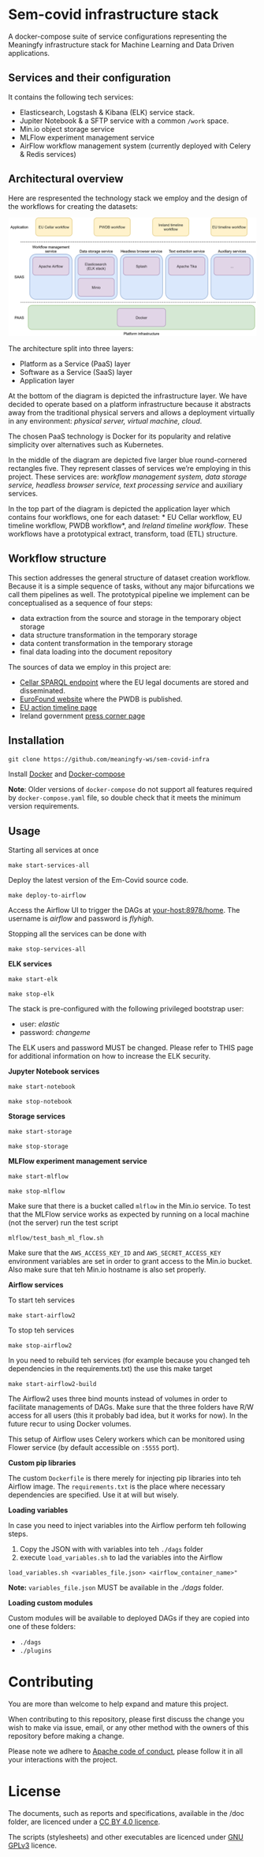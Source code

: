 # Sem-covid infrastructure stack

A docker-compose suite of service configurations representing the Meaningfy infrastructure stack for Machine Learning
and Data Driven applications.

## Services and their configuration

It contains the following tech services:

- Elasticsearch, Logstash & Kibana (ELK) service stack.
- Jupiter Notebook & a SFTP service with a common `/work` space.
- Min.io object storage service
- MLFlow experiment management service
- AirFlow workflow management system (currently deployed with Celery & Redis services)

## Architectural overview

Here are respresented the technology stack we employ and the design of the workflows for creating the datasets:

![image](docs/export.png)

The architecture split into three layers:

- Platform as a Service (PaaS) layer
- Software as a Service (SaaS) layer
- Application layer

At the bottom of the diagram is depicted the infrastructure layer. We have decided to operate based on a platform
infrastructure because it abstracts away from the traditional physical servers and allows a deployment virtually in any
environment: *physical server, virtual machine, cloud*.

The chosen PaaS technology is Docker for its popularity and relative simplicity over alternatives such as Kubernetes.

In the middle of the diagram are depicted five larger blue round-cornered rectangles five. They represent classes of
services we’re employing in this project. These services are: *workflow management system, data storage service,
headless browser service, text processing service* and auxiliary services.

In the top part of the diagram is depicted the application layer which contains four workflows, one for each dataset: *
EU Cellar workflow, EU timeline workflow, PWDB workflow*, and *Ireland timeline workflow*. These workflows have a
prototypical extract, transform, toad (ETL) structure.

## Workflow structure

This section addresses the general structure of dataset creation workflow. Because it is a simple sequence of tasks,
without any major bifurcations we call them pipelines as well. The prototypical pipeline we implement can be
conceptualised as a sequence of four steps:

- data extraction from the source and storage in the temporary object storage
- data structure transformation in the temporary storage
- data content transformation in the temporary storage
- final data loading into the document repository

The sources of data we employ in this project are:

- [Cellar SPARQL endpoint](http://publications.europa.eu/webapi/rdf/sparql) where the EU legal documents are stored and
  disseminated.
- [EuroFound website](https://www.eurofound.europa.eu/data/covid-19-eu-policywatch) where the PWDB is published.
- [EU action timeline page](https://ec.europa.eu/info/live-work-travel-eu/coronavirus-response/timeline-eu-action_en)
- Ireland government [press corner page](https://www.gov.ie/en/)

## Installation

```
git clone https://github.com/meaningfy-ws/sem-covid-infra
```

Install [Docker](https://docs.docker.com/engine/install/) and
[Docker-compose](https://docs.docker.com/compose/install/)

**Note**: Older versions of `docker-compose` do not support all features required by `docker-compose.yaml` file, so
double check that it meets the minimum version requirements.

## Usage

Starting all services at once

```
make start-services-all
```

Deploy the latest version of the Em-Covid source code.

```
make deploy-to-airflow
```

Access the Airflow UI to trigger the DAGs at [your-host:8978/home](your-host:8978/home). The username is *airflow* and
password is *flyhigh*.

Stopping all the services can be done with

```
make stop-services-all
```

**ELK services**

```
make start-elk
```

```
make stop-elk
```

The stack is pre-configured with the following privileged bootstrap user:

- user: *elastic*
- password: *changeme*

The ELK users and password MUST be changed. Please refer to THIS page for additional information on how to increase the
ELK security.

**Jupyter Notebook services**

```
make start-notebook
```

```
make stop-notebook
```

**Storage services**

```
make start-storage
```

```
make stop-storage
```

**MLFlow experiment management service**

```
make start-mlflow
```

```
make stop-mlflow
```

Make sure that there is a bucket called `mlflow` in the Min.io service. To test that the MLFlow service works as
expected by running on a local machine (not the server) run the test script 
```
mlflow/test_bash_ml_flow.sh
```

Make sure that the `AWS_ACCESS_KEY_ID` and `AWS_SECRET_ACCESS_KEY` environment variables are set in order to grant
access to the Min.io bucket. Also make sure that teh Min.io hostname is also set properly.

**Airflow services**

To start teh services

```
make start-airflow2
```

To stop teh services

```
make stop-airflow2
```

In you need to rebuild teh services (for example because you changed teh dependencies in the requirements.txt) the use
this make target

```
make start-airflow2-build
```

The Airflow2 uses three bind mounts instead of volumes in order to facilitate managements of DAGs. Make sure that the
three folders have R/W access for all users (this it probably bad idea, but it works for now). In the future recur to
using Docker volumes.

This setup of Airflow uses Celery workers which can be monitored using Flower service (by default accessible on `:5555`
port).

**Custom pip libraries**

The custom `Dockerfile` is there merely for injecting pip libraries into teh Airflow image. The `requirements.txt` is
the place where necessary dependencies are specified. Use it at will but wisely.

**Loading variables**

In case you need to inject variables into the Airflow perform teh following steps.

1. Copy the JSON with with variables into teh `./dags` folder
2. execute `load_variables.sh` to lad the variables into the Airflow

```
load_variables.sh <variables_file.json> <airflow_container_name>"
```

**Note:** `variables_file.json` MUST be available in the *./dags* folder.

**Loading custom modules**

Custom modules will be available to deployed DAGs if they are copied into one of these folders:

- `./dags`
- `./plugins`

# Contributing

You are more than welcome to help expand and mature this project.

When contributing to this repository, please first discuss the change you wish to make via issue, email, or any other
method with the owners of this repository before making a change.

Please note we adhere to [Apache code of conduct](https://www.apache.org/foundation/policies/conduct), please follow it
in all your interactions with the project.

# License

The documents, such as reports and specifications, available in the /doc folder, are licenced under
a [CC BY 4.0 licence](https://creativecommons.org/licenses/by/4.0/deed.en).

The scripts (stylesheets) and other executables are licenced
under [GNU GPLv3](https://www.gnu.org/licenses/gpl-3.0.en.html) licence.
